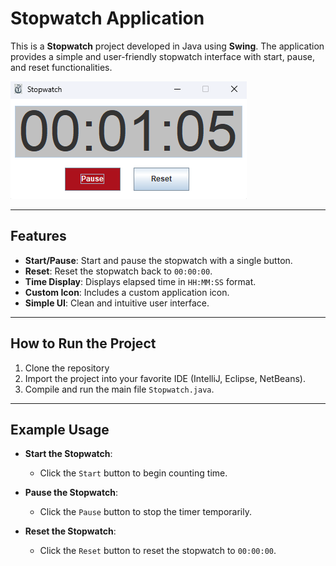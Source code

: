 # Stopwatch Application

This is a **Stopwatch** project developed in Java using **Swing**. The application provides a simple and user-friendly stopwatch interface with start, pause, and reset functionalities.

![Stopwatch Application](stopwatch.png)

---

## Features
- **Start/Pause**: Start and pause the stopwatch with a single button.
- **Reset**: Reset the stopwatch back to `00:00:00`.
- **Time Display**: Displays elapsed time in `HH:MM:SS` format.
- **Custom Icon**: Includes a custom application icon.
- **Simple UI**: Clean and intuitive user interface.

---

## How to Run the Project
1. Clone the repository
2. Import the project into your favorite IDE (IntelliJ, Eclipse, NetBeans).
3. Compile and run the main file `Stopwatch.java`.

---

## Example Usage
- **Start the Stopwatch**:
   - Click the `Start` button to begin counting time.

- **Pause the Stopwatch**:
   - Click the `Pause` button to stop the timer temporarily.

- **Reset the Stopwatch**:
   - Click the `Reset` button to reset the stopwatch to `00:00:00`.

